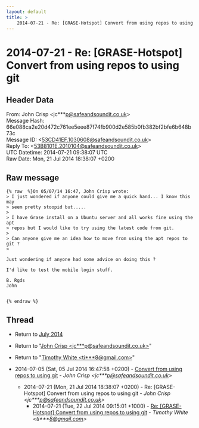 ```yaml
---
layout: default
title: >
    2014-07-21 - Re: [GRASE-Hotspot] Convert from using repos to using git
---
```


# 2014-07-21 - Re: [GRASE-Hotspot] Convert from using repos to using git

## Header Data

From: John Crisp \<jc***p@safeandsoundit.co.uk\><br>
Message Hash: 66e088ca2e20d472c761ee5eee87f74fb900d2e585b0fb382bf2bfe6b648b73c<br>
Message ID: \<53CD41EF.1030608@safeandsoundit.co.uk\><br>
Reply To: \<53B8101E.2010104@safeandsoundit.co.uk\><br>
UTC Datetime: 2014-07-21 09:38:07 UTC<br>
Raw Date: Mon, 21 Jul 2014 18:38:07 +0200<br>

## Raw message

```
{% raw  %}On 05/07/14 16:47, John Crisp wrote:
> I just wondered if anyone could give me a quick hand... I know this may
> seem pretty stoopid but.....
> 
> I have Grase install on a Ubuntu server and all works fine using the apt
> repos but I would like to try using the latest code from git.
> 
> Can anyone give me an idea how to move from using the apt repos to git ?
> 

Just wondering if anyone had some advice on doing this ?

I'd like to test the mobile login stuff.

B. Rgds
John


{% endraw %}
```

## Thread

+ Return to [July 2014](/archive/2014/07)

+ Return to "[John Crisp <jc***p<span>@</span>safeandsoundit.co.uk>](/authors/jc___p_at_safeandsoundit_co_uk)"
+ Return to "[Timothy White <ti***8<span>@</span>gmail.com>](/authors/ti___8_at_gmail_com)"

+ 2014-07-05 (Sat, 05 Jul 2014 16:47:58 +0200) - [Convert from using repos to using git](/archive/2014/07/08440685818f8ff7fbccb5ad511e2942abd35350c46100cbe88dec2b69fa3948) - _John Crisp \<jc***p@safeandsoundit.co.uk\>_
  + 2014-07-21 (Mon, 21 Jul 2014 18:38:07 +0200) - Re: [GRASE-Hotspot] Convert from using repos to using git - _John Crisp \<jc***p@safeandsoundit.co.uk\>_
    + 2014-07-21 (Tue, 22 Jul 2014 09:15:01 +1000) - [Re: [GRASE-Hotspot] Convert from using repos to using git](/archive/2014/07/b655b692ad58613961854b22a6105f71e6f035daf4ff35951b2dd3891f7b7d6b) - _Timothy White \<ti***8@gmail.com\>_

